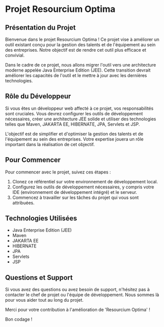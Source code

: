 # Projet Resourcium Optima

## Présentation du Projet

Bienvenue dans le projet Resourcium Optima ! Ce projet vise à améliorer un outil existant conçu pour la gestion des talents et de l'équipement au sein des entreprises. Notre objectif est de rendre cet outil plus efficace et convivial.

Dans le cadre de ce projet, nous allons migrer l'outil vers une architecture moderne appelée Java Enterprise Edition (JEE). Cette transition devrait améliorer les capacités de l'outil et le mettre à jour avec les dernières technologies.

## Rôle du Développeur

Si vous êtes un développeur web affecté à ce projet, vos responsabilités sont cruciales. Vous devrez configurer les outils de développement nécessaires, créer une architecture JEE solide et utiliser des technologies telles que Maven, JAKARTA EE, HIBERNATE, JPA, Servlets et JSP.

L'objectif est de simplifier et d'optimiser la gestion des talents et de l'équipement au sein des entreprises. Votre expertise jouera un rôle important dans la réalisation de cet objectif.

## Pour Commencer

Pour commencer avec le projet, suivez ces étapes :

1. Clonez ce référentiel sur votre environnement de développement local.
2. Configurez les outils de développement nécessaires, y compris votre IDE (environnement de développement intégré) et le serveur.
3. Commencez à travailler sur les tâches du projet qui vous sont attribuées.

## Technologies Utilisées

- Java Enterprise Edition (JEE)
- Maven
- JAKARTA EE
- HIBERNATE
- JPA
- Servlets
- JSP

## Questions et Support

Si vous avez des questions ou avez besoin de support, n'hésitez pas à contacter le chef de projet ou l'équipe de développement. Nous sommes là pour vous aider tout au long du projet.

Merci pour votre contribution à l'amélioration de 'Resourcium Optima' !

Bon codage !
